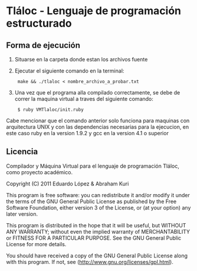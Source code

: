 Tláloc - Lenguaje de programación estructurado
====================

Forma de ejecución
---------------------

1. Situarse en la carpeta donde estan los archivos fuente
2. Ejecutar el siguiente comando en la terminal:
    
        make && ./tlaloc < nombre_archivo_a_probar.txt

3. Una vez que el programa alla compilado correctamente, se debe de correr la maquina virtual a traves del siguiente comando:
    
        $ ruby VMTlaloc/init.ruby

Cabe mencionar que el comando anterior solo funciona para maquinas con arquitectura UNIX y con las dependencias necesarias para la ejecucion, en este caso ruby en la version 1.9.2 y gcc en la version 4.1 o superior


Licencia
---------------------

Compilador y Máquina Virtual para el lenguaje de programación Tláloc, como proyecto académico. 

Copyright (C) 2011 Eduardo López & Abraham Kuri

This program is free software: you can redistribute it and/or modify it under the terms of the GNU General Public License as published by the Free Software Foundation, either version 3 of the License, or (at your option) any later version.

This program is distributed in the hope that it will be useful, but WITHOUT ANY WARRANTY; without even the implied warranty of MERCHANTABILITY or FITNESS FOR A PARTICULAR PURPOSE. See the GNU General Public License for more details.

You should have received a copy of the GNU General Public License along with this program. If not, see (http://www.gnu.org/licenses/gpl.html).
